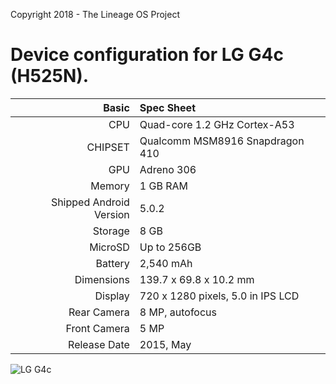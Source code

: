 Copyright 2018 - The Lineage OS Project

Device configuration for LG G4c (H525N).
=====================================

Basic   | Spec Sheet
-------:|:-------------------------
CPU     | Quad-core 1.2 GHz Cortex-A53
CHIPSET | Qualcomm MSM8916 Snapdragon 410
GPU     | Adreno 306
Memory  | 1 GB RAM
Shipped Android Version | 5.0.2
Storage | 8 GB
MicroSD | Up to 256GB
Battery | 2,540 mAh
Dimensions | 139.7 x 69.8 x 10.2 mm
Display | 720 x 1280 pixels, 5.0 in IPS LCD
Rear Camera  | 8 MP, autofocus
Front Camera | 5 MP
Release Date | 2015, May


![LG G4c](http://cdn2.gsmarena.com/vv/pics/lg/lg-g4c-1.jpg "LG G4c")

